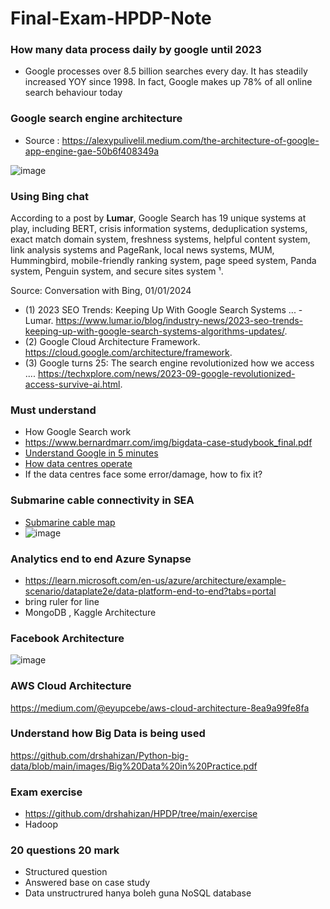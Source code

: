 # Final-Exam-HPDP-Note
### How many data process daily  by google until 2023
- Google processes over 8.5 billion searches every day. It has steadily increased YOY since 1998. In fact, Google makes up 78% of all online search behaviour today
### Google search engine architecture
- Source : https://alexypulivelil.medium.com/the-architecture-of-google-app-engine-gae-50b6f408349a
  
![image](https://github.com/Nurunnajwa12/Final-Exam-HPDP-Note/assets/89633522/4c09900f-df03-4d74-837c-f62e6fbd1e85)
### Using Bing chat
According to a post by **Lumar**, Google Search has 19 unique systems at play, including BERT, crisis information systems, deduplication systems, exact match domain system, freshness systems, helpful content system, link analysis systems and PageRank, local news systems, MUM, Hummingbird, mobile-friendly ranking system, page speed system, Panda system, Penguin system, and secure sites system ¹. 

Source: Conversation with Bing, 01/01/2024
- (1) 2023 SEO Trends: Keeping Up With Google Search Systems ... - Lumar. https://www.lumar.io/blog/industry-news/2023-seo-trends-keeping-up-with-google-search-systems-algorithms-updates/.
- (2) Google Cloud Architecture Framework. https://cloud.google.com/architecture/framework.
- (3) Google turns 25: The search engine revolutionized how we access .... https://techxplore.com/news/2023-09-google-revolutionized-access-survive-ai.html.

### Must understand
- How Google Search work
- https://www.bernardmarr.com/img/bigdata-case-studybook_final.pdf
- [Understand Google in 5 minutes](https://www.youtube.com/watch?v=0eKVizvYSUQ)
- [How data centres operate](https://youtu.be/XZmGGAbHqa0?feature=shared)
- If the data centres face some error/damage, how to fix it?

### Submarine cable connectivity in SEA
- [Submarine cable map](https://www.submarinecablemap.com)
- ![image](https://github.com/Nurunnajwa12/Final-Exam-HPDP-Note/assets/89633522/6b4b4ab4-1194-4007-9e8f-4f01504c48fa)

### Analytics end to end Azure Synapse
- https://learn.microsoft.com/en-us/azure/architecture/example-scenario/dataplate2e/data-platform-end-to-end?tabs=portal
- bring ruler for line
- MongoDB , Kaggle Architecture

### Facebook Architecture
![image](https://github.com/Nurunnajwa12/Final-Exam-HPDP-Note/assets/89633522/11b137cc-cf7e-4d82-bd79-14d0ced3ff54)

### AWS Cloud Architecture
https://medium.com/@eyupcebe/aws-cloud-architecture-8ea9a99fe8fa 

### Understand how Big Data is being used
https://github.com/drshahizan/Python-big-data/blob/main/images/Big%20Data%20in%20Practice.pdf 

### Exam exercise
- https://github.com/drshahizan/HPDP/tree/main/exercise
- Hadoop 

### 20 questions 20 mark
- Structured question
- Answered base on case study
- Data unstructrured hanya boleh guna NoSQL database



